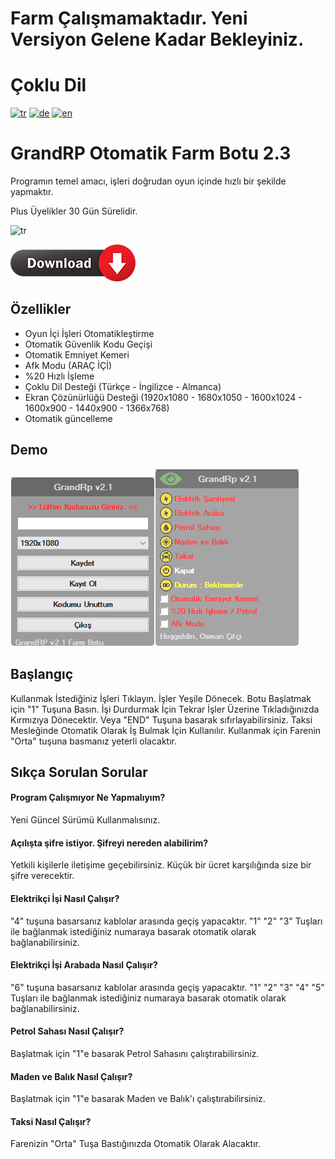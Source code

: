 # Farm Çalışmamaktadır. Yeni Versiyon Gelene Kadar Bekleyiniz.
# Çoklu Dil
[![tr](https://img.shields.io/badge/Dil-Türkçe-red.svg)](https://github.com/osmancitci/GrandRp-Farm/blob/main/README.tr.md)
[![de](https://img.shields.io/badge/Dil-Almanca-green.svg)](https://github.com/osmancitci/GrandRp-Farm/blob/main/README.de.md)
[![en](https://img.shields.io/badge/Dil-İngilizce-yellow.svg)](https://github.com/osmancitci/GrandRp-Farm/blob/main/README.md)

# GrandRP Otomatik Farm Botu 2.3

Programın temel amacı, işleri doğrudan oyun içinde hızlı bir şekilde yapmaktır.

Plus Üyelikler 30 Gün Sürelidir.

![tr](https://img.shields.io/github/downloads/osmancitci/GrandRp-Farm/total?color=HSL%28230%C2%B0%2C%200%25%2C%2050%25%29&label=İndirme)

[![tr](https://github.com/osmancitci/GrandRp-Farm/blob/main/Template/Download.png?raw=true)](https://github.com/osmancitci/GrandRp-Farm/releases/download/New/Potum.exe)

## Özellikler

-   Oyun İçi İşleri Otomatikleştirme
-   Otomatik Güvenlik Kodu Geçişi
-   Otomatik Emniyet Kemeri
-   Afk Modu (ARAÇ İÇİ)
-   %20 Hızlı İşleme
-   Çoklu Dil Desteği (Türkçe - İngilizce - Almanca)
-   Ekran Çözünürlüğü Desteği (1920x1080 - 1680x1050 - 1600x1024 - 1600x900 - 1440x900 - 1366x768)
-   Otomatik güncelleme

## Demo

![1](https://github.com/osmancitci/GrandRp-Farm/blob/main/Template/TR1.png?raw=true)![2](https://github.com/osmancitci/GrandRp-Farm/blob/main/Template/TR2.png?raw=true)

## Başlangıç

Kullanmak İstediğiniz İşleri Tıklayın. İşler Yeşile Dönecek. Botu Başlatmak için "1" Tuşuna Basın. İşi Durdurmak İçin Tekrar İşler Üzerine Tıkladığınızda Kırmızıya Dönecektir. Veya "END" Tuşuna basarak sıfırlayabilirsiniz.
Taksi Mesleğinde Otomatik Olarak İş Bulmak İçin Kullanılır. Kullanmak için Farenin "Orta" tuşuna basmanız yeterli olacaktır.

## Sıkça Sorulan Sorular

#### Program Çalışmıyor Ne Yapmalıyım?

Yeni Güncel Sürümü Kullanmalısınız.

#### Açılışta şifre istiyor. Şifreyi nereden alabilirim?

Yetkili kişilerle iletişime geçebilirsiniz. Küçük bir ücret karşılığında size bir şifre verecektir.

#### Elektrikçi İşi Nasıl Çalışır?

"4" tuşuna basarsanız kablolar arasında geçiş yapacaktır. "1" "2" "3" Tuşları ile bağlanmak istediğiniz numaraya basarak otomatik olarak bağlanabilirsiniz.

#### Elektrikçi İşi Arabada Nasıl Çalışır?

"6" tuşuna basarsanız kablolar arasında geçiş yapacaktır. "1" "2" "3" "4" "5" Tuşları ile bağlanmak istediğiniz numaraya basarak otomatik olarak bağlanabilirsiniz.

#### Petrol Sahası Nasıl Çalışır?

Başlatmak için "1"e basarak Petrol Sahasını çalıştırabilirsiniz.

#### Maden ve Balık Nasıl Çalışır?

Başlatmak için "1"e basarak Maden ve Balık'ı çalıştırabilirsiniz.

#### Taksi Nasıl Çalışır?

Farenizin "Orta" Tuşa Bastığınızda Otomatik Olarak Alacaktır.
